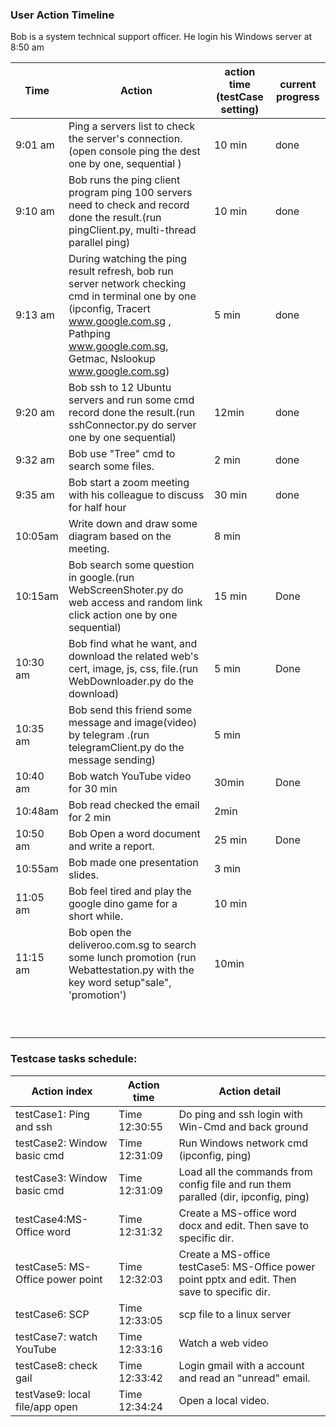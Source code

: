 ### User Action Timeline 



Bob is a system technical support officer. He login his Windows server at 8:50 am

| Time     | Action                                                       | action time (testCase setting) | current progress |
| -------- | ------------------------------------------------------------ | ------------------------------ | ---------------- |
| 9:01 am  | Ping a servers list to check the server's connection. (open console ping the dest one by one, sequential ) | 10 min                         | done             |
| 9:10 am  | Bob runs the ping client program ping 100 servers need to check and record done the result.(run pingClient.py, multi-thread parallel ping) | 10 min                         | done             |
| 9:13 am  | During watching the ping result refresh, bob run server network checking cmd in terminal one by one (ipconfig, Tracert www.google.com.sg , Pathping www.google.com.sg, Getmac, Nslookup www.google.com.sg) | 5 min                          | done             |
| 9:20 am  | Bob ssh to 12 Ubuntu servers and run some cmd  record done the result.(run sshConnector.py do server one by one sequential) | 12min                          | done             |
| 9:32 am  | Bob use "Tree" cmd to search some files.                     | 2 min                          | done             |
| 9:35 am  | Bob start a zoom meeting with his colleague to discuss for half hour | 30 min                         | done             |
| 10:05am  | Write down and draw some diagram based on the meeting.       | 8 min                          |                  |
| 10:15am  | Bob search some question in google.(run WebScreenShoter.py do web access and random link click action one by one sequential) | 15 min                         | Done             |
| 10:30 am | Bob find what he want, and download the related web's cert, image, js, css,  file.(run WebDownloader.py do the download) | 5 min                          | Done             |
| 10:35 am | Bob send this friend some message and image(video) by telegram .(run telegramClient.py do the message sending) | 5 min                          |                  |
| 10:40 am | Bob watch YouTube video for 30 min                           | 30min                          | Done             |
| 10:48am  | Bob read checked the email for 2 min                         | 2min                           |                  |
| 10:50 am | Bob Open a word document and write a report.                 | 25 min                         | Done             |
| 10:55am  | Bob made one presentation slides.                            | 3 min                          |                  |
| 11:05 am | Bob feel tired and play the google dino game for a short while. | 10 min                         |                  |
| 11:15 am | Bob open the deliveroo.com.sg to search some lunch promotion (run Webattestation.py with the key word setup"sale", 'promotion') | 10min                          |                  |
|          |                                                              |                                |                  |
|          |                                                              |                                |                  |
|          |                                                              |                                |                  |
|          |                                                              |                                |                  |
|          |                                                              |                                |                  |
|          |                                                              |                                |                  |
|          |                                                              |                                |                  |
|          |                                                              |                                |                  |
|          |                                                              |                                |                  |



### Testcase tasks schedule:

| Action index                     | Action time   | Action detail                                                |
| -------------------------------- | ------------- | ------------------------------------------------------------ |
| testCase1: Ping and ssh          | Time 12:30:55 | Do ping and ssh login with Win-Cmd and back ground           |
| testCase2: Window basic cmd      | Time 12:31:09 | Run Windows network cmd (ipconfig, ping)                     |
| testCase3: Window basic cmd      | Time 12:31:09 | Load all the commands from config file and run them paralled (dir, ipconfig, ping) |
| testCase4:MS-Office word         | Time 12:31:32 | Create a MS-office word docx and edit. Then save to specific dir. |
| testCase5: MS-Office power point | Time 12:32:03 | Create a MS-office testCase5: MS-Office power point pptx and edit. Then save to specific dir. |
| testCase6: SCP                   | Time 12:33:05 | scp file to a linux server                                   |
| testCase7: watch YouTube         | Time 12:33:16 | Watch a web video                                            |
| testCase8: check gail            | Time 12:33:42 | Login gmail with a account and read an "unread" email.       |
| testVase9: local file/app open   | Time 12:34:24 | Open a local video.                                          |





